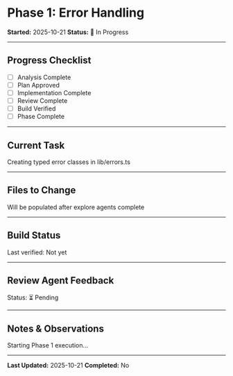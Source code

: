 # Phase 1: Error Handling

**Started:** 2025-10-21
**Status:** 🔄 In Progress

---

## Progress Checklist

- [ ] Analysis Complete
- [ ] Plan Approved
- [ ] Implementation Complete
- [ ] Review Complete
- [ ] Build Verified
- [ ] Phase Complete

---

## Current Task

Creating typed error classes in lib/errors.ts

---

## Files to Change

Will be populated after explore agents complete

---

## Build Status

Last verified: Not yet

---

## Review Agent Feedback

Status: ⏳ Pending

---

## Notes & Observations

Starting Phase 1 execution...

---

**Last Updated:** 2025-10-21
**Completed:** No
